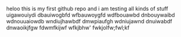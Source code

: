 heloo this is my first github repo and i am testing all kinds of stuff
uigawouiydi
dbauiwogbfd
wfbauwoygfd
wdfbouawbd
dnbouywaibd
wdnouuaiowdb
wndiujhawbdf
dmwpiaufgh
wdniujawnd
dnuiwabdf
dnwaoikjfgw
fdwmfkijwf
wfkjbhw'
fwkjolfw;fwl;kf
